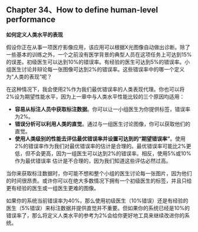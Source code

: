 ## Chapter 34、How to define human-level performance

**如何定义人类水平的表现**

假设你正在从事一项医疗影像应用，该应用可以根据X光图像自动做出诊断。除了一些基本的训练之外，一个之前没有医学背景的典型人员在这项任务上可达到15%的误差。初级医生可以达到10%的错误率。有经验的医生可达到5%的错误率。小组医生讨论并辩论每一张图像可达到2%的错误率。这些错误率中的哪一个定义为“人类的表现”呢？

在这种情况下，我会使用2%作为我们最优错误率的人类表现代理。你也可以将2%设为期望性能水平，因为上一章中与人类水平性能比较的三个原因均适用：

- **容易从标注人员中获取标注数据**。你可以让一小组医生为你提供标签，错误率为2%。
- **错误分析可以利用人类的直觉**。通过与一组医生讨论图像，你可以获取他们的直觉。
- **使用人类级别的性能去评估最优错误率并设置可达到的“期望错误率”**。使用2%的错误率作为我们对最优错误率的估计是合理的。最优错误率可能比2%更低，但不会更高，因为一组医生可以达到2%的错误率。相反，使用5%或10%作为最优错误率 估计是不合理的，因为我们知道这些评估必然过高。

当你来获取标注数据时，你可能不想和整个小组的医生讨论每一张图片，因为他们的时间很昂贵。或许你可以在绝大多数情况下拥有一个初级医生的标签，并且只给更有经验的医生或一组医生更难的图像。

如果你的系统当前错误率为40%，那么使用初级医生（10%错误）还是有经验的医生（5%错误）来标注数据并提供直觉并不重要。但如果你的系统已经是10%的错误率了，那么将定义人类水平的参考为2%会给你更好地工具来继续改进你的系统。